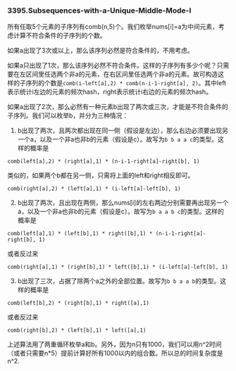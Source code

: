 ### 3395.Subsequences-with-a-Unique-Middle-Mode-I

所有任取5个元素的子序列有comb(n,5)个。我们枚举nums[i]=a为中间元素，考虑计算不符合条件的子序列的个数。

如果a出现了3次或以上，那么该序列必然是符合条件的，不用考虑。

如果a只出现了1次，那么该序列必然不符合条件。这样的子序列有多少个呢？只需要在左区间里任选两个非a的元素，在右区间里任选两个非a的元素。故可构造这样的子序列的个数是`comb(i-left[a],2) * comb(n-i-1-right[a], 2)`。其中left表示统计i左边的元素的频次hash，right表示统计i右边的元素的频次hash。

如果a出现了2次，那么必然有一种元素b出现了两次或三次，才能是不符合条件的子序列。我们可以枚举b，并分为三种情况：
1. b出现了两次，且两次都出现在同一侧（假设是左边），那么右边必须要出现另一个a，以及一个非a也非b的元素（假设是c）。故写为`b b a a c`的类型。这样的概率是
```
comb(left[a],2) * (right[a],1) * (n-i-1-right[a]-right[b], 1)
```
类似的，如果两个b都在另一侧，只需将上面的left和right相反即可。
```
comb(right[a],2) * (left[a],1) * (i-left[a]-left[b], 1)
```

2. b出现了两次，且出现在两侧，那么nums[i]的左右两边分别需要再出现另一个a，以及一个非a也非b的元素（假设是c）。故写为`b a a b c`的类型。这样的概率是
```
comb(left[a],1) * (left[b],1) * right([b],1) * (n-i-1-right[a]-right[b], 1)
```
或者反过来
```
comb(right[a],1) * (right[b],1) * left([b],1) * (i-left[a]-left[b], 1)
```

3. b出现了三次，占据了除两个a之外的全部位置。故写为`b b a a b`的类型。这样的概率是
```
comb(left[b],2) * (right[b],1) * right([a],1)
```
或者反过来
```
comb(right[b],2) * (left[b],1) * left([a],1)
```

上述算法用了两重循环枚举a和b。另外，因为n只有1000，我们可以用n^2时间（或者只需要n*5）提前计算好所有1000以内的组合数。所以总的时间复杂度是n^2.
